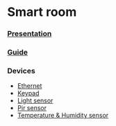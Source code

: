 <h1>Smart room</h3>
<h3><a href="https://s3.eu-central-1.amazonaws.com/eliftech.iot.wiki/AWS.IoT.Smart.Home.2.pptx">Presentation</a></h3>
<h3><a href="http://ec2-35-157-99-97.eu-central-1.compute.amazonaws.com/">Guide</a></h3>
<h3>Devices</h3>
<ul>
<li><a href="ethernet">Ethernet</a></li>
<li><a href="keypad">Keypad</a></li>
<li><a href="light">Light sensor</a></li>
<li><a href="pir">Pir sensor</a></li>
<li><a href="temperature">Temperature & Humidity sensor</a></li>
</ul>
